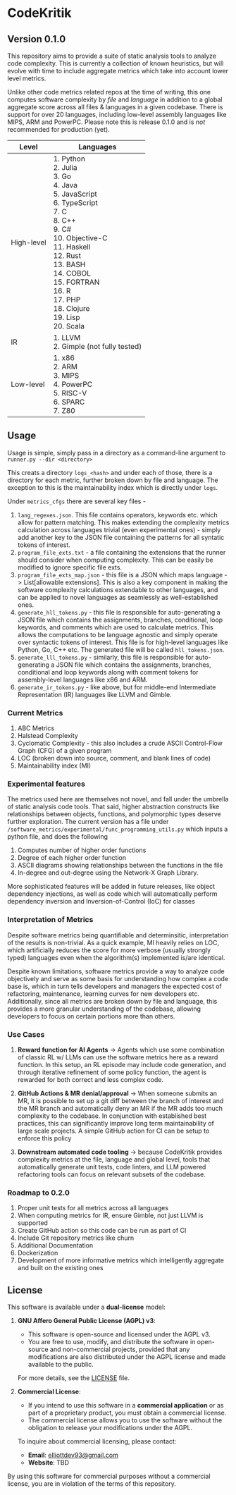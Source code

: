 # CodeKritik


## Version 0.1.0
This repository aims to provide a suite of static analysis tools to analyze code complexity. This is currently a collection of known heuristics, but will evolve with time to include aggregate metrics which take into account lower level metrics. 

Unlike other code metrics related repos at the time of writing, this one computes software complexity by *file* and *language* in addition to a global aggregate score across all files & languages in a given codebase. There is support for over 20 languages, including low-level assembly languages like MIPS, ARM and PowerPC. Please note this is release 0.1.0 and is *not* recommended for production (yet). 

| Level       | Languages                     |
|-------------|---------------------------------- |
| High-level  | 1. Python <br> 2. Julia <br> 3. Go <br> 4. Java <br> 5. JavaScript <br> 6. TypeScript <br> 7. C <br> 8. C++ <br> 9. C# <br> 10. Objective-C <br> 11. Haskell <br> 12. Rust <br> 13. BASH <br> 14. COBOL <br> 15. FORTRAN <br> 16. R <br> 17. PHP <br> 18. Clojure <br> 19. Lisp <br> 20. Scala <br>|
| IR          | 1. LLVM <br> 2. Gimple (not fully tested) <br>  |
| Low-level   | 1. x86 <br> 2. ARM <br> 3. MIPS <br> 4. PowerPC <br> 5. RISC-V <br> 6. SPARC <br> 7. Z80 <br> |

## Usage

Usage is simple, simply pass in a directory as a command-line argument to `runner.py --dir <directory>`

This creats a directory `logs_<hash>` and under each of those, there is a directory for each metric, further broken down by file and language. The exception to this is the maintainability index which is directly under `logs`. 

Under `metrics_cfgs` there are several key files -
  1) `lang_regexes.json`. This file contains operators, keywords etc. which allow for pattern matching. This makes extending the complexity metrics calculation across languages trivial (even experimental ones) - simply add another key to the JSON file containing the patterns for all syntatic tokens of interest. 
  2) `program_file_exts.txt` - a file containing the extensions that the runner should consider when computing complexity. This can be easily be modified to ignore specific file exts. 
  3) `program_file_exts_map.json` - this file is a JSON which maps language -> List[allowable extensions]. This is also a key component in making the software complexity calculations extendable to other languages, and can be applied to novel languages as seamlessly as well-established ones.
  4) `generate_hll_tokens.py` - this file is responsible for auto-generating a JSON file which contains the assignments, branches, conditional, loop keywords, and comments which are used to calculate metrics. This allows the computations to be language agnostic and simply operate over syntactic tokens of interest. This file is for high-level languages like Python, Go, C++ etc. The generated file will be called `hll_tokens.json`. 
  5) `generate_lll_tokens.py` - similarly, this file is responsible for auto-generating a JSON file which contains the assignments, branches, conditional and loop keywords along with comment tokens for assembly-level languages like x86 and ARM.
  6) `generate_ir_tokens.py` - like above, but for middle-end Intermediate Representation (IR) languages like LLVM and Gimble.


### Current Metrics

1) ABC Metrics
2) Halstead Complexity
3) Cyclomatic Complexity - this also includes a crude ASCII Control-Flow Graph (CFG) of a given program 
4) LOC (broken down into source, comment, and blank lines of code)
5) Maintainability index (MI)
   
### Experimental features

The metrics used here are themselves not novel, and fall under the umbrella of static analysis code tools. That said, higher abstraction constructs like relationships between objects, functions, and polymorphic types deserve further exploration. The current version has a file under `/software_metrics/experimental/func_programming_utils.py` which inputs a python file, and does the following
1) Computes number of higher order functions
2) Degree of each higher order function
3) ASCII diagrams showing relationships between the functions in the file
4) In-degree and out-degree using the Network-X Graph Library.

More sophisticated features will be added in future releases, like object dependency injections, as well as code which will automatically perform dependency inversion and Inversion-of-Control (IoC) for classes

### Interpretation of Metrics

Despite software metrics being quantifiable and determinsitic, interpretation of the results is non-trivial. As a quick example, MI heavily relies on LOC, which artificially reduces the score for more verbose (usually strongly typed) languages even when the algorithm(s) implemented is/are identical. 

Despite known limitations, software metrics provide a way to analyze code objectively and serve as some basis for understanding how complex a code base is, which in turn tells developers and managers the expected cost of refactoring, maintenance, learning curves for new developers etc. Additionally, since all metrics are broken down by file and language, this provides a more granular understanding of the codebase, allowing developers to focus on certain portions more than others. 

### Use Cases

1) **Reward function for AI Agents** -> Agents which use some combination of classic RL w/ LLMs can use the software metrics here as a reward function. In this setup, an RL episode may include code generation, and through iterative refinement of some policy function, the agent is rewarded for both correct and less complex code.

2) **GitHub Actions & MR denial/approval** -> When someone submits an MR, it is possible to set up a git diff between the branch of interest and the MR branch and automatically deny an MR if the MR adds too much complexity to the codebase. In conjunction with established best practices, this can significantly improve long term maintainability of large scale projects. A simple GitHub action for CI can be setup to enforce this policy 
3) **Downstream automated code tooling** -> because CodeKritik provides complexity metrics at the file, language and global level, tools that automatically generate unit tests, code linters, and LLM powered refactoring tools can focus on relevant subsets of the codebase. 

### Roadmap to 0.2.0

1) Proper unit tests for all metrics across all languages
2) When computing metrics for IR, ensure Gimble, not just LLVM is supported
3) Create GitHub action so this code can be run as part of CI
4) Include Git repository metrics like churn 
5) Additional Documentation
6) Dockerization
7) Development of more informative metrics which intelligently aggregate and built on the existing ones

## License

This software is available under a **dual-license** model:

1. **GNU Affero General Public License (AGPL) v3**:
   - This software is open-source and licensed under the AGPL v3.
   - You are free to use, modify, and distribute the software in open-source and non-commercial projects, provided that any modifications are also distributed under the AGPL license and made available to the public.

   For more details, see the [LICENSE](./LICENSE) file.

2. **Commercial License**:
   - If you intend to use this software in a **commercial application** or as part of a proprietary product, you must obtain a commercial license.
   - The commercial license allows you to use the software without the obligation to release your modifications under the AGPL.

   To inquire about commercial licensing, please contact:

   - **Email**: elliottdev93@gmail.com
   - **Website**: TBD

By using this software for commercial purposes without a commercial license, you are in violation of the terms of this repository.
